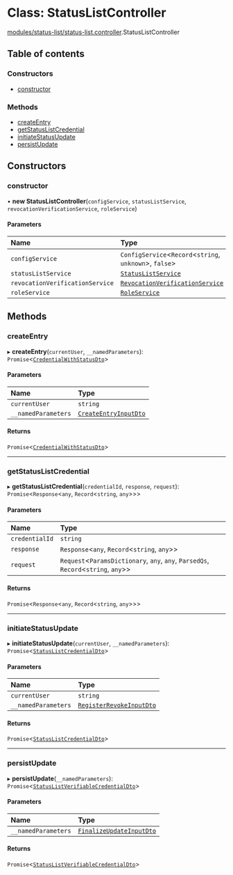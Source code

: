 # Class: StatusListController

[modules/status-list/status-list.controller](../modules/modules_status_list_status_list_controller.md).StatusListController

## Table of contents

### Constructors

- [constructor](modules_status_list_status_list_controller.StatusListController.md#constructor)

### Methods

- [createEntry](modules_status_list_status_list_controller.StatusListController.md#createentry)
- [getStatusListCredential](modules_status_list_status_list_controller.StatusListController.md#getstatuslistcredential)
- [initiateStatusUpdate](modules_status_list_status_list_controller.StatusListController.md#initiatestatusupdate)
- [persistUpdate](modules_status_list_status_list_controller.StatusListController.md#persistupdate)

## Constructors

### constructor

• **new StatusListController**(`configService`, `statusListService`, `revocationVerificationService`, `roleService`)

#### Parameters

| Name | Type |
| :------ | :------ |
| `configService` | `ConfigService`<`Record`<`string`, `unknown`\>, ``false``\> |
| `statusListService` | [`StatusListService`](modules_status_list_status_list_service.StatusListService.md) |
| `revocationVerificationService` | [`RevocationVerificationService`](modules_claim_services_revocation_verification_service.RevocationVerificationService.md) |
| `roleService` | [`RoleService`](modules_role_role_service.RoleService.md) |

## Methods

### createEntry

▸ **createEntry**(`currentUser`, `__namedParameters`): `Promise`<[`CredentialWithStatusDto`](modules_status_list_dtos_credential_status_dto.CredentialWithStatusDto.md)\>

#### Parameters

| Name | Type |
| :------ | :------ |
| `currentUser` | `string` |
| `__namedParameters` | [`CreateEntryInputDto`](modules_status_list_dtos_create_entry_input_dto.CreateEntryInputDto.md) |

#### Returns

`Promise`<[`CredentialWithStatusDto`](modules_status_list_dtos_credential_status_dto.CredentialWithStatusDto.md)\>

___

### getStatusListCredential

▸ **getStatusListCredential**(`credentialId`, `response`, `request`): `Promise`<`Response`<`any`, `Record`<`string`, `any`\>\>\>

#### Parameters

| Name | Type |
| :------ | :------ |
| `credentialId` | `string` |
| `response` | `Response`<`any`, `Record`<`string`, `any`\>\> |
| `request` | `Request`<`ParamsDictionary`, `any`, `any`, `ParsedQs`, `Record`<`string`, `any`\>\> |

#### Returns

`Promise`<`Response`<`any`, `Record`<`string`, `any`\>\>\>

___

### initiateStatusUpdate

▸ **initiateStatusUpdate**(`currentUser`, `__namedParameters`): `Promise`<[`StatusListCredentialDto`](modules_status_list_dtos_status_list_credential_dto.StatusListCredentialDto.md)\>

#### Parameters

| Name | Type |
| :------ | :------ |
| `currentUser` | `string` |
| `__namedParameters` | [`RegisterRevokeInputDto`](modules_status_list_dtos_register_revoke_input_dto.RegisterRevokeInputDto.md) |

#### Returns

`Promise`<[`StatusListCredentialDto`](modules_status_list_dtos_status_list_credential_dto.StatusListCredentialDto.md)\>

___

### persistUpdate

▸ **persistUpdate**(`__namedParameters`): `Promise`<[`StatusListVerifiableCredentialDto`](modules_status_list_dtos_status_list_verifiable_credential_dto.StatusListVerifiableCredentialDto.md)\>

#### Parameters

| Name | Type |
| :------ | :------ |
| `__namedParameters` | [`FinalizeUpdateInputDto`](modules_status_list_dtos_sign_revoke_input_dto.FinalizeUpdateInputDto.md) |

#### Returns

`Promise`<[`StatusListVerifiableCredentialDto`](modules_status_list_dtos_status_list_verifiable_credential_dto.StatusListVerifiableCredentialDto.md)\>
